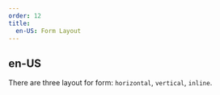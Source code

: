 ```yaml
---
order: 12
title:
  en-US: Form Layout
---
```


## en-US

There are three layout for form: `horizontal`, `vertical`, `inline`.

